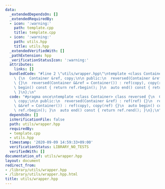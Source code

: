 ```yaml
---
data:
  _extendedDependsOn: []
  _extendedRequiredBy:
  - icon: ':warning:'
    path: template.cpp
    title: template.cpp
  - icon: ':warning:'
    path: utils.hpp
    title: utils.hpp
  _extendedVerifiedWith: []
  _pathExtension: hpp
  _verificationStatusIcon: ':warning:'
  attributes:
    links: []
  bundledCode: "#line 2 \"utils/wrapper.hpp\"\ntemplate <class Container> class reversed\
    \ {\n  Container &ref, copy;\n\n public:\n  reversed(Container &ref) : ref(ref)\
    \ {}\n  reversed(Container &&ref = Container()) : ref(copy), copy(ref) {}\n  auto\
    \ begin() const { return ref.rbegin(); }\n  auto end() const { return ref.rend();\
    \ }\n};\n"
  code: "#pragma once\ntemplate <class Container> class reversed {\n  Container &ref,\
    \ copy;\n\n public:\n  reversed(Container &ref) : ref(ref) {}\n  reversed(Container\
    \ &&ref = Container()) : ref(copy), copy(ref) {}\n  auto begin() const { return\
    \ ref.rbegin(); }\n  auto end() const { return ref.rend(); }\n};\n"
  dependsOn: []
  isVerificationFile: false
  path: utils/wrapper.hpp
  requiredBy:
  - template.cpp
  - utils.hpp
  timestamp: '2020-09-09 14:59:33+09:00'
  verificationStatus: LIBRARY_NO_TESTS
  verifiedWith: []
documentation_of: utils/wrapper.hpp
layout: document
redirect_from:
- /library/utils/wrapper.hpp
- /library/utils/wrapper.hpp.html
title: utils/wrapper.hpp
---
```

